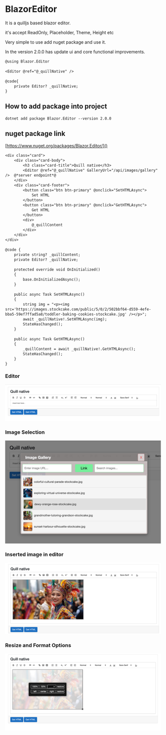 # BlazorEditor

It is a quilljs based blazor editor.

it's accept ReadOnly, Placeholder, Theme, Height etc

Very simple to use add nuget package and use it.

In the version 2.0.0 has update ui and core functional improvements.

```
@using Blazor.Editor

<Editor @ref="@_quillNative" />

@code{
	private Editor? _quillNative;
}
```

## How to add package into project

```
dotnet add package Blazor.Editor --version 2.0.0
```

## nuget package link

[https://www.nuget.org/packages/Blazor.Editor/]()

```
<div class="card">
    <div class="card-body">
        <h3 class="card-title">Quill native</h3>
        <Editor @ref="@_quillNative" GalleryUrl="/api/images/gallery" />  @*server endpoint*@
    </div>
    <div class="card-footer">
        <button class="btn btn-primary" @onclick="SetHTMLAsync">
            Set HTML
        </button>
        <button class="btn btn-primary" @onclick="GetHTMLAsync">
            Get HTML
        </button>
        <div>
            @_quillContent
        </div>
    </div>
</div>

@code {
	private string? _quillContent;
    private Editor? _quillNative;

    protected override void OnInitialized()
    {
        base.OnInitializedAsync();
    }

    public async Task SetHTMLAsync()
    {
        string img = "<p><img src='https://images.stockcake.com/public/5/0/2/502bbf64-d559-4efe-bba5-59ef7ffad5a8/toddler-baking-cookies-stockcake.jpg' /></p>";
        await _quillNative!.SetHTMLAsync(img);
        StateHasChanged();
    }

    public async Task GetHTMLAsync()
    {
        _quillContent = await _quillNative!.GetHTMLAsync();
        StateHasChanged();
    }
}
```

### Editor

![Editor](/wwwroot/images/editor.jpg)

### Image Selection

![Image Selection](/wwwroot/images/image-choosing.jpg)

### Inserted image in editor

![Image into Editor](/wwwroot/images/image-in-editor.jpg)

### Resize and Format Options

![Format Options](/wwwroot/images/resize-options.jpg)

